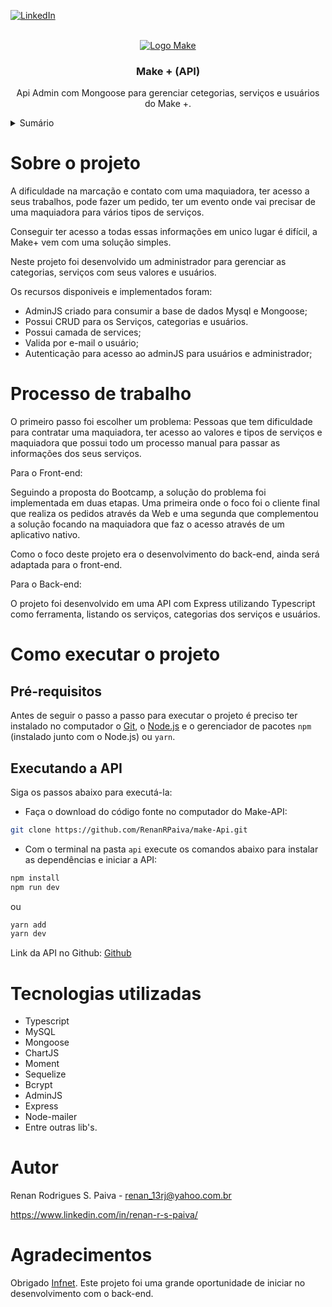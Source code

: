 [![LinkedIn](https://img.shields.io/badge/-LinkedIn-black.svg?style=for-the-badge&logo=linkedin&colorB=555)](https://www.linkedin.com/in/renan-r-s-paiva/)

<br />
<div align="center">
    <a href="https://github.com/RenanRPaiva/make-Api">
    <img src="https://user-images.githubusercontent.com/101148797/182475941-facfe762-91bf-405b-ba78-20bdd5db4be4.svg" alt="Logo Make" />
  </a>
  <h3 align="center">Make + (API)</h3>

   <p align="center">
    Api Admin com Mongoose para gerenciar cetegorias, serviços e usuários do Make +.
    <br />
  </p>
</div>

<details>
  <summary>Sumário</summary>
  <ol>
    <li><a href="#sobre-o-projeto">Sobre o projeto</a></li>
    <li><a href="#processo-de-trabalho">Processo de trabalho</a></li>
    <li>
      <a href="#como-executar-o-projeto">Como executar o projeto</a>
      <ul>
        <li><a href="#pré-requisitos">Pré-requisitos</a></li>
        <li><a href="#executando-a-api">Executando a API</a></li>
      </ul>
    </li>
    <li><a href="#tecnologias-utilizadas">Tecnologias utilizadas</a></li>
    <li><a href="#autor">Autor</a></li>
    <li><a href="#agradecimentos">Agradecimentos</a></li>
  </ol>
</details>

# Sobre o projeto

A dificuldade na marcação e contato com uma maquiadora, ter acesso a seus trabalhos, pode fazer um pedido, ter um evento onde vai precisar de uma maquiadora para vários tipos de serviços.

Conseguir ter acesso a todas essas informações em unico lugar é difícil, a Make+ vem com uma solução simples.

Neste projeto foi desenvolvido um administrador para gerenciar as categorias, serviços com seus valores e usuários.


Os recursos disponiveis e implementados foram:

- AdminJS criado para consumir a base de dados Mysql e Mongoose;
- Possui CRUD para os Serviços, categorias e usuários.
- Possui camada de services;
- Valida por e-mail o usuário;
- Autenticação para acesso ao adminJS para usuários e administrador;

# Processo de trabalho

O primeiro passo foi escolher um problema: Pessoas que tem dificuldade para contratar uma maquiadora, ter acesso ao valores e tipos de serviços e maquiadora que possui todo um processo manual para passar as informações dos seus serviços.

Para o Front-end: 

Seguindo a proposta do Bootcamp, a solução do problema foi implementada em duas etapas. Uma primeira onde o foco foi o cliente final que realiza os pedidos através da Web e uma segunda que complementou a solução focando na maquiadora que faz o acesso através de um aplicativo nativo.

Como o foco deste projeto era o desenvolvimento do back-end, ainda será adaptada para o front-end.

Para o Back-end:

O projeto foi desenvolvido em uma API com Express utilizando Typescript como ferramenta, listando os serviços, categorias dos serviços e usuários.
# Como executar o projeto

## Pré-requisitos

Antes de seguir o passo a passo para executar o projeto é preciso ter instalado no computador o [Git](https://git-scm.com/), o [Node.js](https://nodejs.org) e o gerenciador de pacotes `npm` (instalado junto com o Node.js) ou `yarn`.

## Executando a API

Siga os passos abaixo para executá-la:

- Faça o download do código fonte no computador do Make-API:
```sh
git clone https://github.com/RenanRPaiva/make-Api.git
```

- Com o terminal na pasta `api` execute os comandos abaixo para instalar as dependências e iniciar a API:
```sh
npm install
npm run dev
```
ou

```sh
yarn add
yarn dev
```

Link da API no Github: [Github](https://github.com/RenanRPaiva/make-Api)

# Tecnologias utilizadas
- Typescript
- MySQL
- Mongoose
- ChartJS
- Moment
- Sequelize
- Bcrypt
- AdminJS
- Express
- Node-mailer
- Entre outras lib's.

# Autor
Renan Rodrigues S. Paiva - renan_13rj@yahoo.com.br

https://www.linkedin.com/in/renan-r-s-paiva/

# Agradecimentos

Obrigado [Infnet](https://www.infnet.edu.br/). Este projeto foi uma grande oportunidade de iniciar no desenvolvimento com o back-end.
